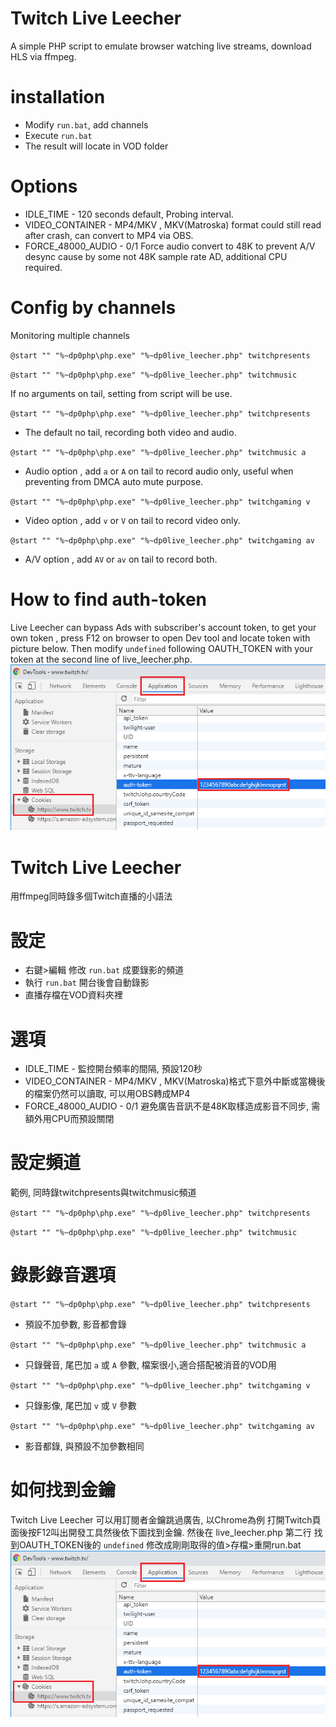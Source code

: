 # Twitch Live Leecher

A simple PHP script to emulate browser watching live streams, download HLS via ffmpeg.

# installation

- Modify `run.bat`, add channels
- Execute `run.bat`
- The result will locate in VOD folder

# Options

- IDLE_TIME - 120 seconds default, Probing interval.
- VIDEO_CONTAINER - MP4/MKV , MKV(Matroska) format could still read after crash, can convert to MP4 via OBS.
- FORCE_48000_AUDIO - 0/1 Force audio convert to 48K to prevent A/V desync cause by some not 48K sample rate AD, additional CPU required.

# Config by channels 
Monitoring multiple channels

`@start "" "%~dp0php\php.exe" "%~dp0live_leecher.php" twitchpresents`

`@start "" "%~dp0php\php.exe" "%~dp0live_leecher.php" twitchmusic`


If no arguments on tail, setting from script will be use.


`@start "" "%~dp0php\php.exe" "%~dp0live_leecher.php" twitchpresents`

- The default no tail, recording both video and audio.



`@start "" "%~dp0php\php.exe" "%~dp0live_leecher.php" twitchmusic a`

- Audio option , add `a` or `A` on tail to record audio only, useful when preventing from DMCA auto mute purpose.



`@start "" "%~dp0php\php.exe" "%~dp0live_leecher.php" twitchgaming v`

- Video option , add `v` or `V` on tail to record video only.



`@start "" "%~dp0php\php.exe" "%~dp0live_leecher.php" twitchgaming av`

- A/V option , add `AV` or `av` on tail to record both.

# How to find auth-token 
Live Leecher can bypass Ads with subscriber's account token, to get your own token , press F12 on browser to open Dev tool and locate token with picture below.
Then modify `undefined` following OAUTH_TOKEN with your token at the second line of live_leecher.php.
![image](https://github.com/youcantgetme/TwitchLiveLeecher/blob/master/auth-token.png)


# Twitch Live Leecher
用ffmpeg同時錄多個Twitch直播的小語法

# 設定

- 右鍵>編輯 修改 `run.bat` 成要錄影的頻道
- 執行 `run.bat` 開台後會自動錄影
- 直播存檔在VOD資料夾裡

# 選項

- IDLE_TIME - 監控開台頻率的間隔, 預設120秒
- VIDEO_CONTAINER - MP4/MKV , MKV(Matroska)格式下意外中斷或當機後的檔案仍然可以讀取, 可以用OBS轉成MP4
- FORCE_48000_AUDIO - 0/1 避免廣告音訊不是48K取樣造成影音不同步, 需額外用CPU而預設關閉

# 設定頻道

範例, 同時錄twitchpresents與twitchmusic頻道

`@start "" "%~dp0php\php.exe" "%~dp0live_leecher.php" twitchpresents`

`@start "" "%~dp0php\php.exe" "%~dp0live_leecher.php" twitchmusic`


# 錄影錄音選項

`@start "" "%~dp0php\php.exe" "%~dp0live_leecher.php" twitchpresents`

- 預設不加參數, 影音都會錄



`@start "" "%~dp0php\php.exe" "%~dp0live_leecher.php" twitchmusic a`

- 只錄聲音, 尾巴加 `a` 或 `A` 參數, 檔案很小,適合搭配被消音的VOD用



`@start "" "%~dp0php\php.exe" "%~dp0live_leecher.php" twitchgaming v`

- 只錄影像, 尾巴加 `v` 或 `V` 參數



`@start "" "%~dp0php\php.exe" "%~dp0live_leecher.php" twitchgaming av`

- 影音都錄, 與預設不加參數相同

# 如何找到金鑰

Twitch Live Leecher 可以用訂閱者金鑰跳過廣告, 以Chrome為例 打開Twitch頁面後按F12叫出開發工具然後依下圖找到金鑰.
然後在 live_leecher.php 第二行 找到OAUTH_TOKEN後的 `undefined` 修改成剛剛取得的值>存檔>重開run.bat
![image](https://github.com/youcantgetme/TwitchLiveLeecher/blob/master/auth-token.png)